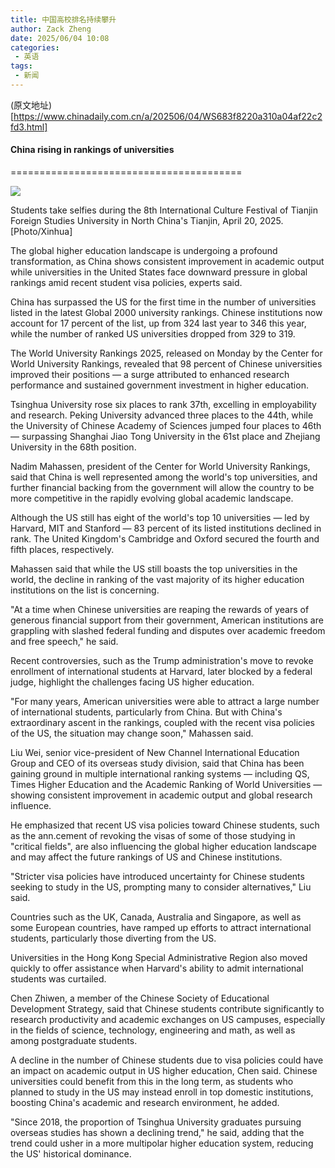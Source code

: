 ```yaml
---
title: 中国高校排名持续攀升
author: Zack Zheng
date: 2025/06/04 10:08
categories:
 - 英语
tags:
 - 新闻
--- 
```




(原文地址)[https://www.chinadaily.com.cn/a/202506/04/WS683f8220a310a04af22c2fd3.html]

#### China rising in <Phon phon="/ˈræŋkɪŋ/" type="n." mean="地位，排名，排位(尤指在体育运动中);(某项体育运动的)最佳运动员排名表" >rankings</Phon> of universities

========================================

![](https://img2.chinadaily.com.cn/images/202506/04/683f8220a310a04a96799e96.jpeg)

Students take <Phon phon="/ˈsɛlfi/" type="n." mean="自拍" >selfies</Phon> during the 8th International Culture Festival of Tianjin Foreign Studies University in North China's Tianjin, April 20, 2025. \[Photo/Xinhua\]

The global higher education <Phon phon="/ˈlæn(d)ˌskeɪp/" type="n." mean="（陆上，尤指乡村的）风景，景色；形势，情形；（陆上或乡村）风景画；横向打印格式">landscape</Phon> is <Phon phon="/ˌʌndərˈɡoʊ/" type="vt." mean="经历，经受（undergo 的现在分词）">undergoing</Phon> a <Phon phon="/prəˈfaʊnd/" type="adj." mean="影响）深刻的，极大的；（感情）强烈的，深切的；（思想）深邃的，（见解）深刻的；<文>深的，深处的；完全的；艰深的，玄奥的；（疾病，残疾）严重的">profound</Phon> <Phon phon="/ˌtrænsfərˈmeɪʃ(ə)n" type="n." mean="彻底或重大的）改观，变化，转变；（用于南非）民主改革；舞台场景的突变；（动物生命周期中的）变态；（物理）嬗变，核的转换；（数，逻）变换；（语言学）转换；（生）遗传转化；（生）细胞转化">transformation</Phon>, as China shows <Phon phon="/kənˈsɪstənt/" type="adj." mean="始终如一的，一贯的；持续的，连续的；固守的，坚持的；一致的，吻合的">consistent</Phon> improvement in academic output while universities in the United States face <Phon phon="/ˈdaʊnwərd/" type="adj. | adv." mean="向下的，下降的">downward</Phon> pressure in global rankings <Phon phon="/əˈmɪd/" type="prep." mean="在……过程中，在……中；四周是，被……所环绕">amid</Phon> recent student visa <Phon phon="/ˈpɑːləsiz/" type="n." mean="政策，方针，策略；保险单（policy 的复数）；">policies</Phon>, experts said.

China has <Phon phon="/sərˈpæs/" type="v." mean="超过，凌驾（surpass 的过去分词形式）">surpassed</Phon> the US for the first time in the number of universities listed in the latest Global 2000 university rankings. Chinese <Phon phon="/ˌɪnstɪˈtuʃənz/" type="n." mean="机构，团体；社会收容机构；制度，习俗（institution 的复数）">institutions</Phon> now account for 17 percent of the list, up from 324 last year to 346 this year, while the number of ranked US universities dropped from 329 to 319.

The World University Rankings 2025, released on Monday by the Center for World University Rankings, <Phon phon="/rɪˈviːld/" type="v." mean="揭露，透露；显示（reveal 的过去式和过去分词）">revealed</Phon> that 98 percent of Chinese universities improved their positions — a <Phon phon="/sɜːrdʒ/" type="n.｜v." mean="激增，猛增；急剧上升，激增；（感情）涌起，涌现；（电压，电流）猛增，浪涌；">surge</Phon> attributed to <Phon phon="/ɪnˈhænst/" type="v.｜adj." mean="提高，增强（enhance 的过去式及过去分词）｜ 提高的，增强的">enhanced</Phon> research performance and <Phon phon="/səˈsteɪnd/" type="adj. | v." mean="持续的，持久的；坚定的，坚持不懈的 | 维持，保持；遭受，经受；（在体力或精神方面）支持，支撑（sustain 的过去式和过去分词）">sustained</Phon> government <Phon phon="/ɪnˈvestmənt/" type="n." mean="投资；值得买的东西；（时间、精力的）投入；<旧>包围，封锁">investment</Phon> in higher education.

<Phon phon="/ˈtsɪŋˌhwɑː/" type="n." mean="清华大学">Tsinghua</Phon> University rose six places to rank 37th, excelling in <Phon phon="/ɪmˌplɔɪəˈbɪləti/" type="n." mean="就业能力；[劳经] 受雇就业能力；受聘价值；可雇性">employability</Phon> and research. <Phon phon="/ˌpiːˈkɪŋ/" type="n." mean="北京的旧称，现在称 Beijing">Peking</Phon> University advanced three places to the 44th, while the University of Chinese Academy of Sciences jumped four places to 46th — <Phon phon="/sərˈpæsɪŋ/" type="adj. | adv. | v." mean="胜过的；卓越的；优秀的 | 卓越地；非凡地 | 优于，超出，胜过（surpass 的现在分词）">surpassing</Phon> Shanghai Jiao Tong University in the 61st place and Zhejiang University in the 68th position.

Nadim Mahassen, president of the Center for World University Rankings, said that China is well represented among the world's top universities, and further financial backing from the government will allow the country to be more <Phon phon="/kəmˈpetətɪv/" type="adj." mean="竞争的；好竞争的，好胜的；有竞争力的">competitive</Phon> in the rapidly evolving global academic landscape.

Although the US still has eight of the world's top 10 universities — led by Harvard, MIT and Stanford — 83 percent of its listed institutions declined in rank. The United Kingdom's Cambridge and Oxford secured the fourth and fifth places, respectively.

Mahassen said that while the US still boasts the top universities in the world, the decline in ranking of the vast majority of its higher education institutions on the list is concerning.

"At a time when Chinese universities are reaping the rewards of years of generous financial support from their government, American institutions are <Phon phon="/ˈɡræplɪŋ/" type="n. | v." mean="擒拿；探线；锚定 | 抓钩；扭打；握牢（grapple 的 ing 形式）">grappling</Phon> with <Phon phon="/slæʃt/" type="v." mean="削减（slash 的过去式及过去分词）">slashed</Phon> <Phon phon="/ˈfedərəl/" type="adj. | n." mean="联邦（制）的；（与）联邦政府（有关的）的；中央集权式的；（美国内战时期）北部联邦政府的 | 联邦探员，联邦政府官员；（美国南北战争时期）北部联邦政府支持者">federal</Phon> funding and <Phon phon="/dɪˈspjuːts; ˈdɪspjuːts/" type="n. | v." mean="争论，辩论，纠纷（dispute 的复数） | 对……提出质疑，否认；争论，辩论；争夺，竞争（dispute 的第三人称单数）">disputes</Phon> over academic freedom and free speech," he said.

Recent controversies, such as the Trump administration's move to <Phon phon="/rɪˈvoʊk/" type="v. | n." mean="撤回，撤销；（桥牌、惠斯特等牌戏中）有牌不跟 | 有牌不跟">revoke</Phon> <Phon phon="/ɪnˈroʊlmənt/" type="n." mean="登记；入伍">enrollment</Phon> of international students at Harvard, later blocked by a federal judge, highlight the challenges facing US higher education.

"For many years, American universities were able to <Phon phon="/əˈtrækt/" type="v." mean="吸引；（物体间）产生引力；引起；有吸引力">attract</Phon> a large number of international students, particularly from China. But with China's <Phon phon="/ɪkˈstrɔːrdəneri/" type="adj. | n." mean="异乎寻常的，令人惊奇的；非凡的，卓越的；特别的，临时的；特大（或多）的；特派的，特命的 | （公司正常业务活动之外的）非常账目，特支款项">extraordinary</Phon> ascent in the rankings, coupled with the recent visa policies of the US, the situation may change soon," Mahassen said.

Liu Wei, senior vice-president of New Channel International Education Group and CEO of its <Phon phon="/ˌoʊvərˈsiːz/" type="adj. | adv." mean="外国的，海外的 | 在国外，在海外">overseas</Phon> study division, said that China has been gaining ground in multiple international ranking systems — including QS, Times Higher Education and the Academic Ranking of World Universities — showing consistent improvement in academic output and global research influence.

He <Phon phon="/ˈemfəsaɪzd/" type="v." mean="强调，着重；重读（单词或短语）；使突出（或明显）（emphasize 的过去式和过去分词）">emphasized</Phon> that recent US visa policies toward Chinese students, such as the ann.cement of revoking the visas of some of those studying in "critical fields", are also influencing the global higher education landscape and may affect the future rankings of US and Chinese institutions.

"Stricter visa policies have introduced uncertainty for Chinese students seeking to study in the US, <Phon phon="/ˈprɑːmptɪŋ/" type="n. | v." mean="激励；提示；刺激；劝说；督促 | 促进；激起；鼓舞（prompt 的现在分词）">prompting</Phon> many to consider alternatives," Liu said.

Countries such as the UK, Canada, Australia and Singapore, as well as some European countries, have <Phon phon="/ræmpt/" type="adj. | v." mean="倾斜的 | 猛撞；狮子等用后脚立起；使成斜面；敲诈勒索（ramp 的过去分词形式）">ramped</Phon> up efforts to attract international students, particularly those <Phon phon="/daɪˈvɜːrtɪŋ/" type="adj. | v." mean="有趣的；令人快乐的 | 使转移；使得到消遣（divert 的现在分词）">diverting</Phon> from the US.

Universities in the Hong Kong Special Administrative Region also moved quickly to offer <Phon phon="/əˈsɪstəns/" type="n." mean="帮助，援助">assistance</Phon> when Harvard's ability to <Phon phon="/ædˈmɪt/" type="v." mean="（勉强）承认；招认，招供；准许进入（某处）；接纳，接收（入学）；收治，接收入院；承认……有效；容许，为……留有余地">admit</Phon> international students was <Phon phon="/kɜːrˈteɪl/" type="v." mean="减缩，限制；剪短；剥夺……特权等">curtailed</Phon>.

Chen Zhiwen, a member of the Chinese Society of Educational Development <Phon phon="/ˈstrætədʒi/" type="n." mean="尤指为获得某物制定长期的）策略，行动计划；战略，战略学">Strategy</Phon>, said that Chinese students contribute <Phon phon="/sɪɡˈnɪfɪkəntli/" type="adv." mean="显著地，相当数量地；值得注意的是（用于表示某事非常重要）；意味深长地，别有含意地">significantly</Phon> to research productivity and academic exchanges on US campuses, especially in the fields of science, technology, engineering and math, as well as among <Phon phon="/ˌpoʊstˈɡrædʒuət/" type="n. | adj." mean="<英>研究生；<美>博士，博士后研究人员 | <英>研究生的；<美>博士后的">postgraduate</Phon> students.

A decline in the number of Chinese students due to visa policies could have an <Phon phon="/ˈɪmpækt/" type="n. | v." mean="撞击，冲击力；巨大影响，强大作用 | 冲击，撞击；挤入，压紧；（对……）产生影响">impact</Phon> on academic output in US higher education, Chen said. Chinese universities could benefit from this in the long term, as students who planned to study in the US may instead enroll in top <Phon phon="/dəˈmestɪk/" type="adj. | n." mean="国内的，本国的；家用的，家庭的；喜爱家庭生活的，乐于操持家务的；非野生的，驯养的 | 家庭纠纷，家庭矛盾；佣人，家仆；<美>国货，本地产品">domestic</Phon> institutions, <Phon phon="/buːst/" type="v. | n." mean="使增长，推动；<美，非正式>偷窃；宣扬，推广 | 推动，促进；广告，宣扬">boosting</Phon> China's academic and research environment, he added.

"Since 2018, the <Phon phon="/prəˈpɔːrʃ(ə)n/" type="n. | v." mean="部分，份额；比例；正确的比例，均衡；大小，程度（proportions）；（事情的）重要性，严重性；等比关系 | <正式> 使（某物）成比例，使相称；分摊">proportion</Phon> of Tsinghua University graduates pursuing overseas studies has shown a declining <Phon phon="/trend/" type="n. | v." mean="趋势，动态；时尚，风尚；热门话题 | <美>趋向，倾向；（尤指地理特征的）走向；成为热门话题">trend</Phon>," he said, adding that the trend could usher in a more <Phon phon="/ˌmʌltəˈpoʊlər/" type="adj." mean="多极的">multipolar</Phon> higher education system, reducing the US' historical <Phon phon="/ˈdɑːmɪnəns/" type="n." mean="优势，支配地位">dominance</Phon>.
